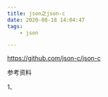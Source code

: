 ```yaml
---
title: json之json-c
date: 2020-08-18 14:04:47
tags:
	- json

---
```






https://github.com/json-c/json-c



参考资料

1、

